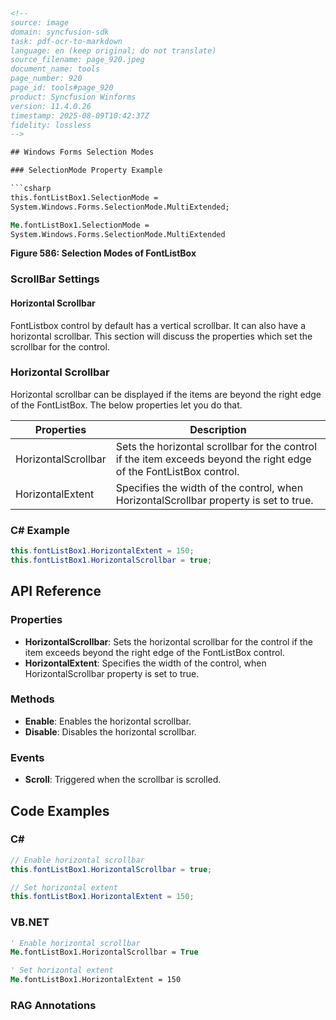 ```html
<!--
source: image
domain: syncfusion-sdk
task: pdf-ocr-to-markdown
language: en (keep original; do not translate)
source_filename: page_920.jpeg
document_name: tools
page_number: 920
page_id: tools#page_920
product: Syncfusion Winforms
version: 11.4.0.26
timestamp: 2025-08-09T10:42:37Z
fidelity: lossless
-->

## Windows Forms Selection Modes

### SelectionMode Property Example

```csharp
this.fontListBox1.SelectionMode = 
System.Windows.Forms.SelectionMode.MultiExtended;
```

```vb
Me.fontListBox1.SelectionMode = 
System.Windows.Forms.SelectionMode.MultiExtended
```

**Figure 586: Selection Modes of FontListBox**

### ScrollBar Settings

#### Horizontal Scrollbar

FontListbox control by default has a vertical scrollbar. It can also have a horizontal scrollbar. This section will discuss the properties which set the scrollbar for the control.

### Horizontal Scrollbar

Horizontal scrollbar can be displayed if the items are beyond the right edge of the FontListBox. The below properties let you do that.

| Properties               | Description                                                                 |
|--------------------------|-----------------------------------------------------------------------------|
| HorizontalScrollbar      | Sets the horizontal scrollbar for the control if the item exceeds beyond the right edge of the FontListBox control. |
| HorizontalExtent         | Specifies the width of the control, when HorizontalScrollbar property is set to true.                            |

### C# Example

```csharp
this.fontListBox1.HorizontalExtent = 150;
this.fontListBox1.HorizontalScrollbar = true;
```

## API Reference

### Properties

- **HorizontalScrollbar**: Sets the horizontal scrollbar for the control if the item exceeds beyond the right edge of the FontListBox control.
- **HorizontalExtent**: Specifies the width of the control, when HorizontalScrollbar property is set to true.

### Methods

- **Enable**: Enables the horizontal scrollbar.
- **Disable**: Disables the horizontal scrollbar.

### Events

- **Scroll**: Triggered when the scrollbar is scrolled.

## Code Examples

### C#

```csharp
// Enable horizontal scrollbar
this.fontListBox1.HorizontalScrollbar = true;

// Set horizontal extent
this.fontListBox1.HorizontalExtent = 150;
```

### VB.NET

```vb
' Enable horizontal scrollbar
Me.fontListBox1.HorizontalScrollbar = True

' Set horizontal extent
Me.fontListBox1.HorizontalExtent = 150
```

### RAG Annotations

<!-- tags: windows forms, fontlistbox, selectionmode, scrollbars, horizontalscrollbar, horizontalextent -->
```